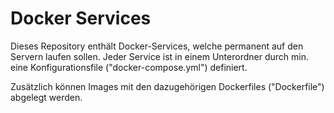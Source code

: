 # Docker Services

Dieses Repository enthält Docker-Services, welche permanent auf den Servern laufen sollen.
Jeder Service ist in einem Unterordner durch min. eine Konfigurationsfile ("docker-compose.yml") definiert.

Zusätzlich können Images mit den dazugehörigen Dockerfiles ("Dockerfile") abgelegt werden.